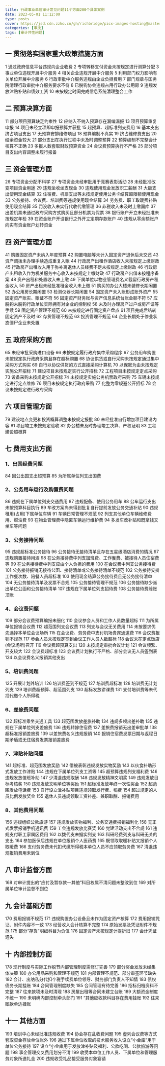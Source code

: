 ```yaml
---
title: 行政事业单位审计常见问题11个方面200个具体案例
date: 2023-05-01 11:12:00
type: posts
cover: https://jsd.cdn.zzko.cn/gh/richbridge/picx-images-hosting@master/thumbnail/audit.avif
categories: [审技]
tags: [审计共性问题]
---
```


## 一   贯彻落实国家重大政策措施方面
1	通过政府信息平台违规向企业收费
2	专项转移支付资金未按规定进行测算分配
3	事业单位违规开展中介服务
4	相关企业违规开展中介服务
5	利用部门权力影响有关单位开展中介服务
6	行政审批中介服务违规由企业负担费用
7	部门规章与国务院清理行政审批中介服务要求不符
8	已脱钩协会违规占用行政办公用房
9	违规发放津贴补贴和绩效工资
10	未按规定时间完成信息系统清理整合工作
## 二    预算决算方面
11	部分项目预算缺乏约束性
12	应纳入不纳入预算存在漏编漏报
13	项目预算重复申报
14	项目未经立项即申报预算并获批
15	超预算、超标准列支费用
16	基本支出挤占项目支出
17	无预算安排维修项目
18	预算编制不真实
19	挤占维修费支出
20	结余资金较大
21	部分支出在执行过程中未及时调整预算
22	预算编制不完整会计核算不正确
23	多报人数套取财政预算资金
24	会议费预算执行不严格
25	部分项目支出内容调整未履行报备
## 三    资金管理方面
26	专项资金分配不科学
27	专项资金未经审批用于竞赛表彰活动
28	未经批准改变项目资金用途
29	违规坐收坐支现金
30	违规使用现金发放职工薪酬
31	大额支出使用现金结算
32	住宿费、机票支出等未按规定使用公务卡结算超限额使用现金
33	公务接待、会议费、培训费等违规使用现金结算
34	劳务费、职工取暖费补贴使用现金结算
35	罚没收入未实行代收代缴管理
36	非税收入未及时上缴国库
37	出差机票未通过政府采购方式购买且部分机票为假票
38	银行账户开立未经批准未按规定年检
39	在资金账户开设银行之外开立定期存款账户
40	违规从零余额账户向实有资金账户划转资金
## 四    资产管理方面
41	购置固定资产未纳入年度预算
42	购置电脑等未计入固定资产退休后未交还
43	资产调拨未办理手续造成重复入账
44	行政房产出租作酒店收入未按规定上缴财政
45	行政房产出租收入用于弥补离退休人员经费不足未按规定上缴财政
46	行政房产出租收入作为机关服务中心收入未按规定上缴财政
47	行政房产出借未按程序备案
48	资产出租和处置收入未上缴
49	下属单位以物业管理费名义截留行政房产租金收入
50	房产出租未经批准租金收入未上缴
51	购买的办公大楼未装修长期闲置
52	办公用房长期闲置
53	检测仪器长期闲置
54	固定资产未入账形成账外资产
55	固定资产账实、账证不符
56	固定资产财务账与资产信息系统台账金额不符
57	应脱钩未脱钩行政单位实际拥有对企业的控制权
58	未及时办理房产过户或房产证等手续
59	固定资产管理不规范
60	未按规定进行固定资产盘点
61	项目完成后结转固定资产不及时
62	存货管理不规范
63	投资管理不规范
64	企业长期处于停业状态僵尸企业未处置
## 五    政府采购方面
65	未经审批采购进口设备
66	未按规定履行政府集中采购程序
67	公务用车购置未按规定执行政府采购且存在超标购置
68	协议供货或自行采购未按规定通过集中采购方式购买
69	自行以协议供货的方式直接采购计算机
70	以保密为由未按规定实施公开招标
71	建设项目未按规定实行公开招标
72	工程项目未按规定定点采购
73	设备采购未按规定公开招标
74	未按规定实施公务机票政府采购
75	车辆未按规定进行定点维修
76	项目未按规定执行政府采购
77	化整为零规避公开招标
78	会议未按规定进行政府采购
## 六    项目管理方面
79	建设地点变更和投资概算调整未按规定报批
80	未经批准自行增加项目建设内容
81	项目竣工未按规定验收
82	办公楼未及时办理竣工决算、产权证明
83	工程建设超概算
## 七    费用支出方面
### 1、出国经费问题
84	因公出国支出超预算
85	为所属单位列支出国费
### 2、公务用车运行及购置费问题
86	违规在下属单位列支交通费用
87	违规配备、使用公务用车
88	公车运行支出未按预算科目执行
89	车改方案尚未得到批复自行提前发放公务交通补贴
90	违规租用(占用)下属单位车辆
91	车辆日常管理不规范
92	列支其他单位车辆维修费用、燃油费
93	在物业管理费中隐匿车辆运行维护费
94	多发车改补贴和既拿钱又坐车等问题
### 3、公务接待问题
95	违规超标准公务接待
96	公务接待无接待清单且存在五星级酒店消费的情况
97	违规购置接待用酒
98	在公务接待费中列支加班费、工作餐费、被接待人员住宿费等
99	在公务接待费中列支应由个人负担的费用
100	在会议费中列支公务接待费
101	公务接待报销无接待公函、接待清单或公务接待清单不规范
102	公务接待安排工作餐次数、陪餐人员超标准
103	使用现金结算公务接待费且无公务接待清单
104	无公务接待清单及发票不合规
105	公务接待管理不规范
106	公务接待缺少派出单位公函和公务接待清单
107	违规在下属单位列支招待费
108	公务接待费赊账顶账
### 4、会议费问题
109	部分会议费预算编报未细化
110	会议参会人员和工作人员数量超标
111	为所属单位报销会议费
112	超范围列支会议费
113	列支与会议无关费用
114	未按要求优先选择本单位会议场所
115	在会议费、劳务费中支付机场贵宾通道费
116	会议费报销不规范
117	参会人员未按规定签到会议工作人员人数超标
118	会议未在定点饭店(会议场所)召开
119	会议费超预算支出
120	未按规定审批会议计划
121	会议频繁、开支较大
122	会议费超标准
123	会议费计划执行不严格、部分会议无人员签到表
124	以会议费名义报销其他支出
### 5、培训费问题
125	开展计划外培训
126	培训费签到不规范
127	培训费超标准
128	培训费无计划列支
129	培训费超预算、超范围列支
130	超标发放讲课费
131	支付培训费等未代扣代缴个人所得税
### 6、差旅费问题
132	超标准乘坐交通工具
133	超范围发放差旅补助
134	违规多领出差补助
135	违规在下属单位列支差旅费
136	违规转嫁住宿费
137	差旅费报销无出差审批单
138	超标准报销差旅费
139	以差旅费名义违规报销
140	报销住宿费发票日期与返程日期矛盾或无住宿费发票报销差旅费
### 7、津贴补贴问题
141	超标准、超范围发放奖励
142	借被表彰违规发放实物奖励
143	以伙食补助形式发放工作津贴
144	违规在下属单位列支工资等
145	超预算违规列支福利费
146	违规发放值班补助
147	少清退违规取酬
148	违规发放精神文明奖
149	违规发放目标考核奖
150	违规发放文明单位等奖励
151	超标准发放年终一次性奖金
152	超范围发放电话费
153	自行设立津补贴项目违规领取发行费、稿费
154	超过规定的人员比例发放奖金
155	退休人员违规领取工资补差、兼职取酬、报销费用
### 8、其他费用问题
156	违规组织公款旅游
157	违规发放实物福利、公务交通费报销福利化
158	无正式发票报销手机通讯费
159	工会违规发放比赛奖
160	党建活动支出不合规
161	违规支付职工家属区费用
162	以拨代支未据实列支
163	科研经费列支与科研无关的支出
164	参加医保后违规在单位报销个人医药费
165	既领取取暖补贴又报销个人取暖费
166	支付劳务费未代扣代缴所得税本单位人员不应领取劳务费
167	清退违规报销费用未到位
## 八    审计监督方面
168	对审计提出的“应付及暂存款—其他”科目权属不清问题未整改到位
169	对所属单位审计监督不到位
## 九    会计基础方面
170	费用报销不规范
171	违规购置办公设备且未作为固定资产核算
172	费用报销凭证、附件内容不一致
173	经营收入会计核算不完整
174	原始发票及凭证附件不规范
175	部分“存货”明细科目为负值
176	固定资产未按规定计提折旧
177	会计凭证遗失
## 十    内部控制方面
178	现行制度与实际工作脱节内部管理制度需修订完善
179	部分奖金发放未经集体决策
180	办公用品采购和管理不规范
181	内部管理不规范、部分审签环节缺失
182	会计、出纳私分代扣个税手续费单位领导、财务部门负责人不知情
183	债权债务长期挂账
184	合同管理制度缺失
185	合同管理有待完善
186	招标归档资料不完整
187	往来款项未及时清理
188	房屋出租等合同未建立台账
189	大额资金制度不统一
190	未明确内部控制牵头部门
191	“其他应收款科目存在费用挂账
192	往来账款单边挂账
## 十一    其他方面
193	培训中心未经批准违规收费
194	协会存在乱收费问题
195	虚列会议费等方式套取资金存放单位账外
196	通过下属单位收取的技术服务收入设立“小金库”用于单位公务接待
197	设立“小金库用于发放津补贴及福利、公款吃喝、公款旅游等问题
198	事企管理交叉费用划分不清
199	收受本单位工作人员、下属单位和管理服务对象所送礼金
200	违规收受礼品接受服务对象宴请